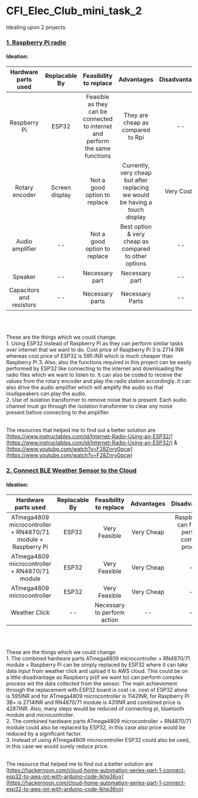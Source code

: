 # CFI_Elec_Club_mini_task_2
Ideating upon 2 projects
### [ 1. Raspberry Pi radio](https://www.instructables.com/id/Raspberry-Pi-Radio/)
#### Ideation:
| Hardware parts used   | Replacable By | Feasibility to replace | Advantages | Disadvantages |
| :---:                 | :---:         | :---:                  | :---:      | :---:         |
| Raspberry Pi | ESP32 | Feasible as they can be connected to internet and perform the same functions | They are cheap as compared to Rpi | -- |
| Rotary encoder | Screen display | Not a good option to replace | Currently, very cheap but after replacing we would be having a touch display | Very Costly |
| Audio amplifier | -- | Not a good option to replace | Best option & very cheap as compared to other options | -- |
| Speaker | -- | Necessary part | Necessary part | -- |
| Capacitors and resistors | -- | Necessary parts | Necessary Parts | -- |
<br />
&nbsp;

These are the things which we could change:
<br />1. Using ESP32 instead of Raspberry Pi as they can perform similar tasks over internet that we want to do. Cost price of Raspberry Pi 3 is 2714 INR whereas cost price of ESP32 is 595 INR which is much cheaper than Raspberry Pi 3. Also, also the functions required in this project can be easily performed by ESP32 like connecting to the internet and downloading the radio files which we want to listen to. It can also be coded to receive the values from the rotary encoder and play the radio station accordingly. It can also drive the audio amplifier which will amplify the audio so that loudspeakers can play the audio.
<br />2. Use of isolation transformer to remove noise that is present. Each audio channel must go through the isolation transformer to clear any noise present before connecting to the amplifier.
&nbsp;

<br />The resources that helped me to find out a better solution are [https://www.instructables.com/id/Internet-Radio-Using-an-ESP32/](https://www.instructables.com/id/Internet-Radio-Using-an-ESP32/) & [https://www.youtube.com/watch?v=F28Znry0qcw](https://www.youtube.com/watch?v=F28Znry0qcw)
&nbsp;

### [2. Connect BLE Weather Sensor to the Cloud](https://www.hackster.io/ble-weather-aws/connect-ble-weather-sensor-to-the-cloud-e79d9d)
#### Ideation:
| Hardware parts used   | Replacable By | Feasibility to replace | Advantages | Disadvantages |
| :---:                 | :---:         | :---:                  | :---:      | :---:         |
| ATmega4809 microcontroller + RN4870/71 module + Raspberry Pi | ESP32 | Very Feasible | Very Cheap | Raspberry Pi can further perform complex process |
| ATmega4809 microcontroller + RN4870/71 module | ESP32 | Very Feasible | Very Cheap | -- |
| ATmega4809 microcontroller | ESP32 | Very Feasible | Very Cheap | -- |
| Weather Click | -- | Necessary to perform action | -- | -- |
<br />
&nbsp;

These are the things which we could change:
<br />1. The combined hardware parts ATmega4809 microcontroller + RN4870/71 module + Raspberry Pi can be simply replaced by ESP32 where it can take data input from weather click and upload it to AWS cloud. This could be on a little disadvantage as Raspberry pi(if we want to) can perform complex process wit the  data collected from the sensor. The main achievement through the replacement with ESP32 board is cost i.e. cost of ESP32 alone is 595INR and for ATmega4809 microcontroller is 1142INR, for Raspberry Pi 3B+ is 2714INR and RN4870/71 module is 431INR and combined price is 4287INR. Also, many steps would be reduced of connecting pi, bluetooth module and microcontroller.
<br />2. The combined hardware parts ATmega4809 microcontroller + RN4870/71 module could also be replaced by ESP32, in this case also price would be reduced by a significant factor.
<br />3. Instead of using ATmega4809 microcontroller ESP32 could also be used, in this case we would surely reduce price.
&nbsp;

<br />The resource that helped me to find out a better solution are [https://hackernoon.com/cloud-home-automation-series-part-1-connect-esp32-to-aws-iot-with-arduino-code-lkhp36vx](https://hackernoon.com/cloud-home-automation-series-part-1-connect-esp32-to-aws-iot-with-arduino-code-lkhp36vx)
&nbsp;
